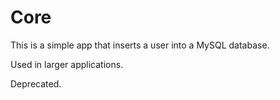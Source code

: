 # Core

This is a simple app that inserts a user into a MySQL database.

Used in larger applications.

Deprecated.
